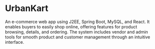 # UrbanKart
An e-commerce web app using J2EE, Spring Boot, MySQL, and React. It enables buyers to easily shop online, offering features for product browsing, details, and ordering. The system includes vendor and admin tools for smooth product and customer management through an intuitive interface.
